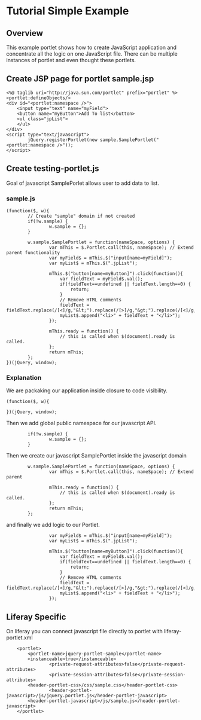 # Tutorial Simple Example #

## Overview ##

This example portlet shows how to create JavaScript application and concentrate all the logic on one JavaScript file. There can be multiple instances of portlet and even thought these portlets.

## Create JSP page for portlet sample.jsp ##
```
<%@ taglib uri="http://java.sun.com/portlet" prefix="portlet" %>
<portlet:defineObjects/>
<div id="<portlet:namespace />">
    <input type="text" name="myField">
    <button name="myButton">Add To list</button>
    <ul class="jpList">
    </ul>
</div>
<script type="text/javascript">
        jQuery.registerPortlet(new sample.SamplePortlet("<portlet:namespace />"));
</script>
```


## Create testing-portlet.js ##

Goal of javascript SamplePorlet allows user to add data to list.

### sample.js ###

```
(function($, w){
        // Create "sample" domain if not created
        if(!w.sample) {
                w.sample = {};
        }

        w.sample.SamplePortlet = function(nameSpace, options) {
                var mThis = $.Portlet.call(this, nameSpace); // Extend parent functionality
                var myField$ = mThis.$("input[name=myField]");
                var myList$ = mThis.$(".jpList");

                mThis.$("button[name=myButton]").click(function(){
                    var fieldText = myField$.val();
                    if(fieldText==undefined || fieldText.length==0) {
                        return;
                    }
                    // Remove HTML comments
                    fieldText = fieldText.replace(/[<]/g,"&lt;").replace(/[>]/g,"&gt;").replace(/[<]/g,"&amp;");
                    myList$.append("<li>" + fieldText + "</li>");
                });

                mThis.ready = function() {
                    // this is called when $(document).ready is called.                    
                };
                return mThis;
        };
})(jQuery, window);
```

### Explanation ###

We are packaking our application inside closure to code visibility.

```
(function($, w){

})(jQuery, window);
```

Then we add global public namespace for our javascript API.

```
        if(!w.sample) {
                w.sample = {};
        }
```

Then we create our javascript SamplePortlet inside the javascript domain
```
        w.sample.SamplePortlet = function(nameSpace, options) {
                var mThis = $.Portlet.call(this, nameSpace); // Extend parent 

                mThis.ready = function() {
                    // this is called when $(document).ready is called.                    
                };
                return mThis;
        };
```

and finally we add logic to our Portlet.

```
                var myField$ = mThis.$("input[name=myField]");
                var myList$ = mThis.$(".jpList");

                mThis.$("button[name=myButton]").click(function(){
                    var fieldText = myField$.val();
                    if(fieldText==undefined || fieldText.length==0) {
                        return;
                    }
                    // Remove HTML comments
                    fieldText = fieldText.replace(/[<]/g,"&lt;").replace(/[>]/g,"&gt;").replace(/[<]/g,"&amp;");
                    myList$.append("<li>" + fieldText + "</li>");
                });
```

## Liferay Specific ##

On liferay you can connect javascript file directly to portlet with liferay-portlet.xml

```
	<portlet>
		<portlet-name>jquery-portlet-sample</portlet-name>
		<instanceable>true</instanceable>
                <private-request-attributes>false</private-request-attributes>
                <private-session-attributes>false</private-session-attributes>
		<header-portlet-css>/css/sample.css</header-portlet-css>
                <header-portlet-javascript>/js/jquery.portlet.js</header-portlet-javascript>
		<header-portlet-javascript>/js/sample.js</header-portlet-javascript>
	</portlet>
```